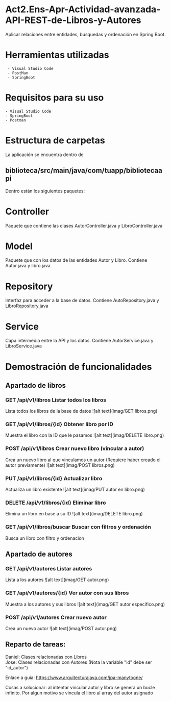 # Act2.Ens-Apr-Actividad-avanzada-API-REST-de-Libros-y-Autores
Aplicar relaciones entre entidades, búsquedas y ordenación en Spring Boot. 

# Herramientas utilizadas

     - Visual Studio Code
     - PostMan
     - SpringBoot

    
# Requisitos para su uso

    - Visual Studio Code
    - SpringBoot
    - Postman

# Estructura de carpetas
La aplicación se encuentra dentro de 

## biblioteca/src/main/java/com/tuapp/bibliotecaapi


Dentro están los siguientes paquetes:

# Controller
Paquete que contiene las clases AutorController.java y LibroController.java
# Model
Paquete que con los datos de las entidades Autor y Libro. Contiene Autor.java y libro.java
# Repository
Interfaz para acceder a la base de datos. Contiene AutoRepository.java y LibroRepository.java
# Service
Capa intermedia entre la API y los datos. Contiene AutorService.java y LibroService.java

# Demostración de funcionalidades

## Apartado de libros


### GET	/api/v1/libros	Listar todos los libros
Lista todos los libros de la base de datos
![alt text](imag/GET libros.png)

### GET	/api/v1/libros/{id}	Obtener libro por ID
Muestra el libro con la ID que le pasamos
![alt text](imag/DELETE libro.png)

### POST	/api/v1/libros	Crear nuevo libro (vincular a autor)
Crea un nuevo libro al que vinculamos un autor (Requiere haber creado el autor previamente)
![alt text](imag/POST libros.png)

### PUT	/api/v1/libros/{id}	Actualizar libro
Actualiza un libro existente
![alt text](imag/PUT autor en libro.png)

### DELETE	/api/v1/libros/{id}	Eliminar libro
Elimina un libro en base a su ID
![alt text](imag/DELETE libro.png)
### GET	/api/v1/libros/buscar	Buscar con filtros y ordenación
Busca un libro con filtro y ordenacion

## Apartado de autores

### GET	/api/v1/autores	Listar autores
Lista a los autores
![alt text](imag/GET autor.png)

### GET	/api/v1/autores/{id}	Ver autor con sus libros
Muestra a los autores y sus libros
![alt text](imag/GET autor especifico.png)

### POST	/api/v1/autores	Crear nuevo autor
Crea un nuevo autor
![alt text](imag/POST autor.png)
## Reparto de tareas:  
Daniel: Clases relacionadas con Libros  
Jose: Clases relacionadas con Autores (Nota la variable "id" debe ser "id_autor")

Enlace a guia:
https://www.arquitecturajava.com/jpa-manytoone/ 

Cosas a solucionar: al intentar vincular autor y libro se genera un bucle infinito. Por algun motivo se vincula el libro al array del autor asignado
